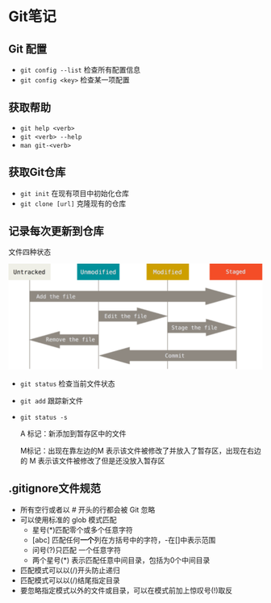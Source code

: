 # Git笔记

## Git  配置

- `git config --list` 检查所有配置信息
- `git config <key>` 检查某一项配置

## 获取帮助

- `git help <verb>`
- `git <verb> --help`
- `man git-<verb>`

## 获取Git仓库

- `git init` 在现有项目中初始化仓库
- `git clone [url]` 克隆现有的仓库

## 记录每次更新到仓库

文件四种状态

![image-20210911144939946](assets/image-20210911144939946.png)

- `git status` 检查当前文件状态

- `git add` 跟踪新文件

- `git status -s` 

  A 标记：新添加到暂存区中的文件

  M标记：出现在靠左边的M 表示该文件被修改了并放入了暂存区，出现在右边的 M 表示该文件被修改了但是还没放入暂存区

## .gitignore文件规范

- 所有空行或者以 # 开头的行都会被 Git 忽略
- 可以使用标准的 glob 模式匹配
  - 星号(*)匹配零个或多个任意字符
  - [abc] 匹配任何**一个**列在方括号中的字符，-在[]中表示范围
  - 问号(?)只匹配 一个任意字符
  - 两个星号(*) 表示匹配任意中间目录，包括为0个中间目录
- 匹配模式可以以(/)开头防止递归
- 匹配模式可以以(/)结尾指定目录
- 要忽略指定模式以外的文件或目录，可以在模式前加上惊叹号(!)取反
